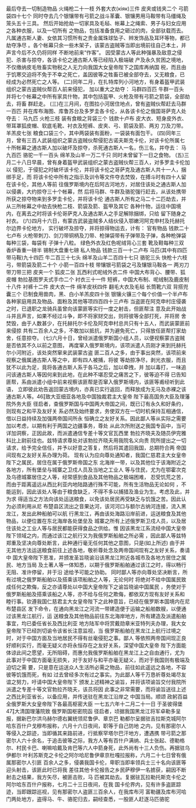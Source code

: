 <!-- { "loadSidebar": true } -->
最后夺去一切制造物品
火绳枪二十一枝
外套大衣(кiяк)三件
皮夹或钱夹二个
弓箭袋四十七个
同时夺去几个银镶带有弓箭之战斗革囊、银镶男用马鞍带有马缰绳及笼头五十三具。
然后开始抢劫一切家具及毛毡、帐幕上之绳索、男子与妇女应用之各种衣服，以及一切所有
之物品，包括准备食用之砸过的肉，全部驮载而去。
凡属通古斯人妻、女依其习惯所有之贵金属珠球坠子、辫发饰品及耳环等物，都已劫夺净尽
。各个帐幕只余一些木架子，该蒙古盗贼等当即出境前往自己本土，并声言今后不久仍将同样
不断地前来“作客”。
因受蒙古人等此种强暴及敌意之侵犯、杀害与掠夺，各该卡伦之通古斯人等已经陷入极端破
产及永久贫困之境地，不仅缴纳皮毛牲畜实物税之人无力向我国大女皇帝陛下之国库再纳国
税，而且由于饥寒交迫将不免于不幸之死亡，盖因彼等之牲畜已被全部夺去，又无粮食，已
经成为必然死亡之人等。
(二)同年二月，在扎特库列小河地方，有身着盔甲武装组织之蒙古盗贼伙帮百人前来侵犯，
加以重大之劫夺：
马群四百匹
牛群一百头
并将七个帐幕之中所有家具什物，其中包括盔甲、火枪及带有弓箭之箭袋，全部劫去，将畜
群赶走。
(三)在三月间，在图拉小河居住地点，曾有盗贼伙帮赶去马群一百匹
并在库布海图、库鲁苏台及多罗圭各卡伦，从各该卡伦之俄国哥萨克人处夺去：
马九匹
火枪三枝
装有食粮之背袋三个
钱款十卢布
皮大衣、短身皮外衣、带耳罩狐皮帽、软底毛靴、衬衣及短裤、皮夹、弓、箭袋及箭、两刃
刀及刀带。
羊羔皮七张
粮食口袋三个，其中两袋装有面粉，一袋装有面包干。
(四)同年三月，曾有三百人武装组织之蒙古盗贼伙帮侵犯古诺夫斯克卡伦，对该卡伦所属七
十所帐幕之通古斯人加以破坏及掠夺，杀死通古斯人一名，伤三名，并夺去：
马九百匹
骆驼一千一百头
绵羊及山羊一万二千只
同时未曾留下一日之食物。
(五)三月二十八日早晨，曾有身着盔甲武装组织之蒙古盗贼伙帮三百人，对多罗圭卡伦加以
侵犯，于侵犯之时破坏该卡伦，并将该卡伦之哥萨克及通古斯人共十一人，捆绑手足，而
将该卡伦中所有之指示及训令等文件夺去焚毁，在搏斗时有四十人留在该卡伦，其他人等前
往俄罗斯境内在后阿古河地方，对居住该处之通古斯人加以侵袭，大约掠夺三十个帐幕，然
后将马群、牛群及骆驼强行赶去，从该处携带所获之掠夺物来到多罗圭卡伦，并将该卡伦
通古斯人所有之马二十二匹劫去，并从三所帐幕之中劫去快枪二枝、箭袋及箭、盔甲及其它
各种什物，运往中国境内，在离去之时将该卡伦哥萨克人及通古斯人之手足解除捆绑，只给
留下随身之衬衣。
(六)四月十六日，有蒙古武装盗贼多人结伙侵入鄂嫩河阿克申村及托赫托尔边界卡伦地方，
实行破坏及掠夺，并将掠得物运去，计有：
官有物品
钱款二十七卢布
火枪带刺刀、剑刀带铜柄及刀带、枪弹袋带有子弹带及子弹，各种枪弹袋每种三袋，每袋有
子弹十八粒。
绿色外衣及红色呢绒背心三套
靴及鞋每种三双
香炉香重一磅半
锡制大盘重七磅
私人物品
钱款三百一十二卢布
马匹(其中有四匹带马鞍)九十四匹
牛二百三十七头
绵羊及山羊二百四十七只
骆驼三头
快枪十六枝
弓，带箭袋及箭二十个
小箭一百四十枝
带镶银弓箭袋之弓及镶银马鞍各一
两刃刀带刀带三把
皮夹一个
狐皮二张
瓦西利式呢绒外衣二件
中国大布背心、腰带、狐皮帽
勃拉基图罗夫式手巾二个
衬衣三十一件
短裤，中国大布制、呢绒制及鹿皮制十八件
衬裤十二件
皮大衣一件
绵羊皮袄四件
翻毛大衣及毛毡
长筒靴六双
背搭兜囊三个
已制食用兽肉，黑、白小羊羔皮四十张
银镶火镰三个每个价值一个半卢布
各种家庭用具及物品、面粉及其他等项四百四十三卢布
当盗匪在阿克申村庄侵袭之时，已退职之龙骑兵虽曾向该蒙匪等实行一度之射击，但匪帮注
意及此开始战斗并且声言，如果不经过斗争，即不将家财交出，则将彼等全部打死，并将房
舍焚毁，由于人数甚少，在托赫托尔卡伦及阿克申村总共只有十五人，而武装蒙匪前来侵掠
共有二百余人之多，不敢加以抵抗，并为避免死亡，只得放任匪帮打家劫舍，任意掠夺。
(七)六月十日，曾经派遣俄罗斯国小组人员，以便视察蒙古盗贼是否依其不久以前之意图，
再度窜入俄罗斯境内，该项派遣人员刚才来到托赫托尔小河附近，该处突然窜来武装蒙古盗
匪二百人之多，由于事出突然，该项前来视察之俄属通古斯人等之中，即有四人被捕，将彼
等劫掠净尽，剥光衣服，而且犹不以此为足，竟将各通古斯人系于各马之后，加以牵拽，并
加以毒打，一味追问该通古斯人等因何来到此地，在此种不堪忍受之痛苦之下，彼等迫不得
已告知匪帮，系由派遣小组中前来视察该匪帮是否窜入俄罗斯境内，该匪等甫经听到此语，
立即彼此劝告返回蒙古境内，亦真已实行返回，而释放成为无马及赤裸之该通古斯人等。46致大亚细亚各地及中国独裁君主大皇帝
陛下最高国务大臣及理藩院外务大臣
径启者，查俄罗斯国与中国两大帝国之间，既已订有永久和好条约，则现有之和平及友好关
系必然及始终要求，务使双方在一切时机保持互相通信，借以日益持续及加强两帝国间所永
恒确立之友好关系。因此鄙人等从实际之需要加以考虑，以期有利于两国之边疆事务，尊处
从此次所附送之我国专函中，当可详加洞察，正因此故，而派遣通信专差十等文官瓦西里
勃拉齐晓夫及随员伊完雅科比上尉前往也。兹特请求尊处对该勃拉齐晓夫用我院名义向贵
院所提出之一切请求，给予完全信任，并予以好意之答复，然后将其遣回我国，总期符合两
帝国间现有之友好关系办理为荷。
现有认为应向尊处通知者，我国仁慈君主大女皇帝陛下之属民，居住在属于俄罗斯帝国之东
北海岸一带，以及其他位于该海附近之各地方，所有堡垒与城寨之卫戍人员及当地之工业人
等与住民，尤为在鄂霍次克及乌德城寨居住之人等，经常感到食品及其他物品之极端困难，
忍受饥荒之苦，而由于距离遥远从西比利亚内地陆路通行殊不可能，所有生活物品无论如何
，不能运到，因此该处人等由于粮食缺乏，不得不多以捕猎及渔业为生。考虑及此，并为求
得适当之方法向该处运送粮食，以免该处居民再受缺乏与饥饿之苦。因此认为必须利用从尼
布楚县区流出之音果达河，该河河口与额尔古纳河连接，流入黑龙江，发出此种船舶可以航
行黑龙江，再由该处海路沿岸前进，运送粮食及其他物品，以便位置在东北海岸各处堡垒及
城寨之所有上述俄罗斯卫戍人员，以及居住该处之工业人等与居民都能获得食品之供给。惟
因该黑龙江系流经中国大皇帝陛下领域之内，而通过该江之航行又为我俄罗斯船舶之所必需
，因此鄙人等兹特郑重及坚决向尊处断言，此种通行毫无任何其他之意图，只是(如上所述)
由于并无其他方法运送粮食前往上述各地，敬祈尊处念及两帝国间现有之友好关系，奏请中
国大皇帝陛下恩准，并颁发圣旨晓谕沿该黑龙江附近各城市及各地方居住之属民、地方当局
及土著人等一体知悉，以期于俄罗斯船舶通过该江之时，得以畅行无阻、准许停留，并于沿
途给予可能之协助。
同时鄙人等亦向尊处坚决断言，所有过境之俄罗斯船舶以及搭乘该项船舶之人等，无论何时
将绝对不给中国属民致成任何之欺侮，反之亦请尊处以中国大皇帝陛下之谕旨晓谕中国属民
，务使对于俄罗斯船舶及搭乘该船之人等，亦不给与任何之欺侮，都依双方现有友好关系和
睦行事。钦遵我国仁慈君主大女皇帝陛下之此种意旨，已经在俄罗斯本国境内在尼布楚县区
发下命令，在通向黑龙江之河流一带建造便于运输之船舶数艘，以便通过该黑龙江航行，运
送粮食及其他物品前往东北海岸地方，所有建造及派遣船舶事宜，均已委任省长及西比利亚
地方陆军中将赏戴勋章米亚特列夫办理，我大女皇帝陛下已经剀切谕令该省长注意监视，当
俄罗斯船舶在黑龙江上航行过境之时，对于中国方面及当地居民不得有丝毫侵犯之事。鄙人
等依照两帝国间现正良好顺利实行，而毫无疑义亦将永恒存在之友好关系，深望中国大皇帝
陛下方面能体谅此间之愿望，无所阻碍，而惠允我俄罗斯船舶在黑龙江上之自由通行，尤为
此事对于中国方面毫无损失，对于友好与和平亦毫无疑义，而对于我国则有极端及迫切之需
要，只是意在运送众人生活所必需之物品，前往如此遥远之各地，不容彼等饥饿而死，有如
过去曾经多次有过之事实。为此鄙人等千万恳祈尊处竭尽友谊之努力，吁请中国大皇帝陛下
颁发上述精神之谕旨，并将该项谕旨交付我院所派遣之专差十等文官勃拉齐晓夫，该员将因
此事之非常需要，而将谕旨送往上述之西比利亚省长，以备应用，并传送驻在黑龙江沿岸之
中国当局。顺颂
政躬百益
全俄罗斯大女皇帝陛下各最高枢密大臣
一七五六年十二月二十一日
于圣彼得堡
47大清国理藩院致
俄罗斯国枢密院函
径启者，顷据我国黑龙江将军卓勒多呈报，据新巴尔洪乌赫尔德右翼统领尼鲁伊、章京巴
勒都尔呈据驻吉拉斯克城阿尔哈东百什户戈穆布报称，六月十六日夜间，职等于自己防地
之内，见有那密尔人等侵入之踪迹，当即循其来路前进，行抵察罕塔尔巴汗地方，遭遇携
带弓箭之那密尔人六十余名，于追击彼等之际，我方人等有百什户满纳、兵士张起、德勒格
尔、村民卡巴、喇嘛哈戴及肯巴等六人中箭身死，此外尚有十三人负伤。再据驻乌伊都尔
叶利苏斯克之卡伦之阿尔哈尼鲁伊章京杜嘎拉报称，六月二十七日曾有俄属那密尔人引匪
百余人之多，侵袭我国卡伦，卑职当即率领兵士三十名向该匪等迎头射击，该匪此时已将我
差往其他卡伦报告之乡民萨穆伊一名掳获，嗣因不断射击之结果，我方矢尽，被匪击败，马
匹被其劫去。复据驻瓦拉勒托斯克卡伦之阿尔哈东百什户报称，七月二十三日夜间，在我
国卡伦界内，见有许多盗匪踪迹，当即跟踪巡视，见有那密尔人盗匪三百余人，在我库布河
富勒疆及库布河哈门两处地方，盗得马、牛、骆驼归去，嗣经查悉，一股匪人赶逐马匹骆驼
